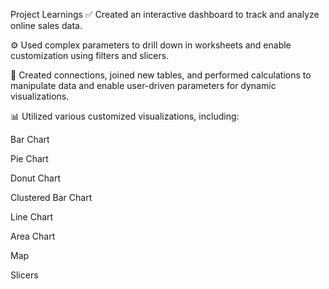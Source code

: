 Project Learnings
✅ Created an interactive dashboard to track and analyze online sales data.

⚙️ Used complex parameters to drill down in worksheets and enable customization using filters and slicers.

🔗 Created connections, joined new tables, and performed calculations to manipulate data and enable user-driven parameters for dynamic visualizations.

📊 Utilized various customized visualizations, including:

Bar Chart

Pie Chart

Donut Chart

Clustered Bar Chart

Line Chart

Area Chart

Map

Slicers
